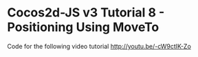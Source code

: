 Cocos2d-JS v3 Tutorial 8 - Positioning Using MoveTo
===================================================

Code for the following video tutorial http://youtu.be/-cW9ctIK-Zo
